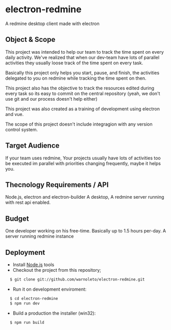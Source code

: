 # electron-redmine
A redmine desktop client made with electron 

## Object & Scope
This project was intended to help our team to track the time spent on every daily activity. 
We've realized that when our dev-team have lots of parallel activities they usually loose track of the time spent on every task.

Basically this project only helps you start, pause, and finish, the activities delegated to you on redmine while tracking the time spent on then. 

This project also has the objective to track the resources edited during every task so its easy to commit on the central repository (yeah, we don't use git and our process doesn't help either)

This project was also created as a training of development using electron and vue.

The scope of this project doesn't include integragion with any version control system. 

## Target Audience

If your team uses redmine, Your projects usually have lots of activities too be executed im parallel with priorities changing frequently, maybe it helps you.

## Thecnology Requirements / API

Node.js,
electron and electron-builder
A desktop,
A redmine server running with rest api enabled.

## Budget

One developer working on his free-time. Basically up to 1.5 hours per-day.
A server running redmine instance

## Deployment

- Install [Node.js](https://nodejs.org/) tools
- Checkout the project from this repository;
```sh
  $ git clone git://github.com/warnoleto/electron-redmine.git
```
- Run it on development enviroment:
```sh
  $ cd electron-redmine
  $ npm run dev
```
- Build a production the installer (win32):
```sh
  $ npm run build
```

